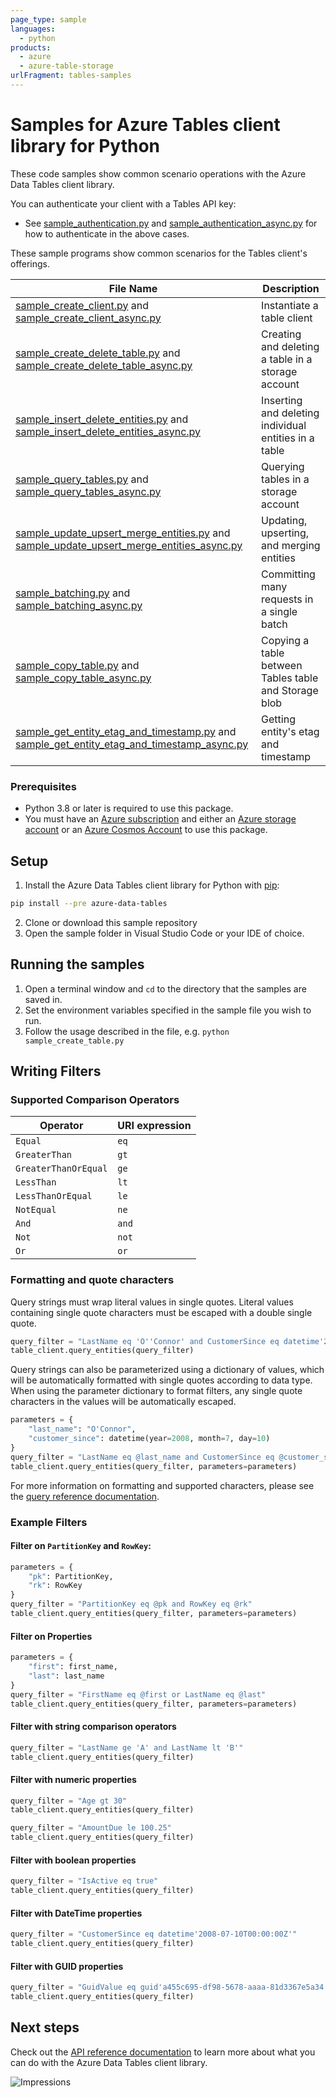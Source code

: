 ```yaml
---
page_type: sample
languages:
  - python
products:
  - azure
  - azure-table-storage
urlFragment: tables-samples
---
```


# Samples for Azure Tables client library for Python

These code samples show common scenario operations with the Azure Data Tables client library.

You can authenticate your client with a Tables API key:
* See [sample_authentication.py][sample_authentication] and [sample_authentication_async.py][sample_authentication_async] for how to authenticate in the above cases.

These sample programs show common scenarios for the Tables client's offerings.

|**File Name**|**Description**|
|-------------|---------------|
|[sample_create_client.py][create_client] and [sample_create_client_async.py][create_client_async]|Instantiate a table client|Authorizing a `TableServiceClient` object and `TableClient` object|
|[sample_create_delete_table.py][create_delete_table] and [sample_create_delete_table_async.py][create_delete_table_async]|Creating and deleting a table in a storage account|
|[sample_insert_delete_entities.py][insert_delete_entities] and [sample_insert_delete_entities_async.py][insert_delete_entities_async]|Inserting and deleting individual entities in a table|
|[sample_query_tables.py][query_tables] and [sample_query_tables_async.py][query_tables_async]|Querying tables in a storage account|
|[sample_update_upsert_merge_entities.py][update_upsert_merge] and [sample_update_upsert_merge_entities_async.py][update_upsert_merge_async]| Updating, upserting, and merging entities|
|[sample_batching.py][sample_batch] and [sample_batching_async.py][sample_batch_async]| Committing many requests in a single batch|
|[sample_copy_table.py][sample_copy_table] and [sample_copy_table_async.py][sample_copy_table_async]| Copying a table between Tables table and Storage blob|
|[sample_get_entity_etag_and_timestamp.py][sample_get_entity_etag_and_timestamp] and [sample_get_entity_etag_and_timestamp_async.py][sample_get_entity_etag_and_timestamp_async]| Getting entity's etag and timestamp|


### Prerequisites
* Python 3.8 or later is required to use this package.
* You must have an [Azure subscription](https://azure.microsoft.com/free/) and either an
[Azure storage account](https://docs.microsoft.com/azure/storage/common/storage-account-overview) or an [Azure Cosmos Account](https://docs.microsoft.com/azure/cosmos-db/account-overview) to use this package.

## Setup

1. Install the Azure Data Tables client library for Python with [pip](https://pypi.org/project/pip/):
```bash
pip install --pre azure-data-tables
```
2. Clone or download this sample repository
3. Open the sample folder in Visual Studio Code or your IDE of choice.

## Running the samples

1. Open a terminal window and `cd` to the directory that the samples are saved in.
2. Set the environment variables specified in the sample file you wish to run.
3. Follow the usage described in the file, e.g. `python sample_create_table.py`

## Writing Filters

### Supported Comparison Operators
|**Operator**|**URI expression**|
|------------|------------------|
|`Equal`|`eq`|
|`GreaterThan`|`gt`|
|`GreaterThanOrEqual`|`ge`|
|`LessThan`|`lt`|
|`LessThanOrEqual`|`le`|
|`NotEqual`|`ne`|
|`And`|`and`|
|`Not`|`not`|
|`Or`|`or`|

### Formatting and quote characters

Query strings must wrap literal values in single quotes. Literal values containing single quote characters must be escaped with a double single quote.
```python
query_filter = "LastName eq 'O''Connor' and CustomerSince eq datetime'2008-07-10T00:00:00Z'"
table_client.query_entities(query_filter)
```
Query strings can also be parameterized using a dictionary of values, which will be automatically formatted with single quotes according to data type.
When using the parameter dictionary to format filters, any single quote characters in the values will be automatically escaped.
```python
parameters = {
    "last_name": "O'Connor",
    "customer_since": datetime(year=2008, month=7, day=10)
}
query_filter = "LastName eq @last_name and CustomerSince eq @customer_since"
table_client.query_entities(query_filter, parameters=parameters)
```

For more information on formatting and supported characters, please see the [query reference documentation][query_reference_documentation].


### Example Filters

#### Filter on `PartitionKey` and `RowKey`:
```python
parameters = {
    "pk": PartitionKey,
    "rk": RowKey
}
query_filter = "PartitionKey eq @pk and RowKey eq @rk"
table_client.query_entities(query_filter, parameters=parameters)
```

#### Filter on Properties
```python
parameters = {
    "first": first_name,
    "last": last_name
}
query_filter = "FirstName eq @first or LastName eq @last"
table_client.query_entities(query_filter, parameters=parameters)
```

#### Filter with string comparison operators
```python
query_filter = "LastName ge 'A' and LastName lt 'B'"
table_client.query_entities(query_filter)
```

#### Filter with numeric properties
```python
query_filter = "Age gt 30"
table_client.query_entities(query_filter)
```

```python
query_filter = "AmountDue le 100.25"
table_client.query_entities(query_filter)
```

#### Filter with boolean properties
```python
query_filter = "IsActive eq true"
table_client.query_entities(query_filter)
```

#### Filter with DateTime properties
```python
query_filter = "CustomerSince eq datetime'2008-07-10T00:00:00Z'"
table_client.query_entities(query_filter)
```

#### Filter with GUID properties
```python
query_filter = "GuidValue eq guid'a455c695-df98-5678-aaaa-81d3367e5a34'"
table_client.query_entities(query_filter)
```


## Next steps

Check out the [API reference documentation][api_reference_documentation] to learn more about
what you can do with the Azure Data Tables client library.


<!-- LINKS -->
[api_reference_documentation]: https://docs.microsoft.com/rest/api/storageservices/table-service-rest-api
[query_reference_documentation]: https://docs.microsoft.com/rest/api/storageservices/querying-tables-and-entities

[sample_authentication]:https://github.com/Azure/azure-sdk-for-python/tree/main/sdk/tables/azure-data-tables/samples/sample_authentication.py
[sample_authentication_async]: https://github.com/Azure/azure-sdk-for-python/tree/main/sdk/tables/azure-data-tables/samples/async_samples/sample_authentication_async.py

[create_client]:https://github.com/Azure/azure-sdk-for-python/tree/main/sdk/tables/azure-data-tables/samples/sample_create_client.py
[create_client_async]:https://github.com/Azure/azure-sdk-for-python/tree/main/sdk/tables/azure-data-tables/samples/async_samples/sample_create_client_async.py

[create_delete_table]: https://github.com/Azure/azure-sdk-for-python/tree/main/sdk/tables/azure-data-tables/samples/sample_create_delete_table.py
[create_delete_table_async]: https://github.com/Azure/azure-sdk-for-python/tree/main/sdk/tables/azure-data-tables/samples/async_samples/sample_create_delete_table_async.py

[insert_delete_entities]: https://github.com/Azure/azure-sdk-for-python/tree/main/sdk/tables/azure-data-tables/samples/sample_insert_delete_entities.py
[insert_delete_entities_async]: https://github.com/Azure/azure-sdk-for-python/tree/main/sdk/tables/azure-data-tables/samples/async_samples/sample_insert_delete_entities_async.py

[query_entities]: https://github.com/Azure/azure-sdk-for-python/tree/main/sdk/tables/azure-data-tables/samples/sample_query_table.py
[query_table_async]: https://github.com/Azure/azure-sdk-for-python/tree/main/sdk/tables/azure-data-tables/samples/async_samples/sample_query_table_async.py

[query_tables]:https://github.com/Azure/azure-sdk-for-python/tree/main/sdk/tables/azure-data-tables/samples/sample_query_tables.py
[query_tables_async]:https://github.com/Azure/azure-sdk-for-python/tree/main/sdk/tables/azure-data-tables/samples/async_samples/sample_query_tables_async.py

[update_upsert_merge]: https://github.com/Azure/azure-sdk-for-python/tree/main/sdk/tables/azure-data-tables/samples/sample_update_upsert_merge_entities.py
[update_upsert_merge_async]: https://github.com/Azure/azure-sdk-for-python/tree/main/sdk/tables/azure-data-tables/samples/async_samples/sample_update_upsert_merge_entities_async.py

[sample_batch]: https://github.com/Azure/azure-sdk-for-python/tree/main/sdk/tables/azure-data-tables/samples/sample_batching.py
[sample_batch_async]: https://github.com/Azure/azure-sdk-for-python/tree/main/sdk/tables/azure-data-tables/samples/async_samples/sample_batching_async.py

[sample_copy_table]: https://github.com/Azure/azure-sdk-for-python/tree/main/sdk/tables/azure-data-tables/samples/sample_copy_table.py
[sample_copy_table_async]: https://github.com/Azure/azure-sdk-for-python/tree/main/sdk/tables/azure-data-tables/samples/async_samples/sample_copy_table_async.py

[sample_get_entity_etag_and_timestamp]: https://github.com/Azure/azure-sdk-for-python/tree/main/sdk/tables/azure-data-tables/samples/sample_get_entity_etag_and_timestamp.py
[sample_get_entity_etag_and_timestamp_async]: https://github.com/Azure/azure-sdk-for-python/tree/main/sdk/tables/azure-data-tables/samples/async_samples/sample_get_entity_etag_and_timestamp_async.py

![Impressions](https://azure-sdk-impressions.azurewebsites.net/api/impressions/azure-sdk-for-python/sdk/tables/azure-data-tables/README.png)
